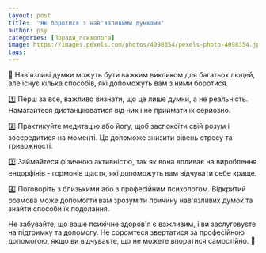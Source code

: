 ```yaml
---
layout: post
title:  "Як боротися з нав'язливими думками"
author: psy
categories: [Поради_психолога]
image: https://images.pexels.com/photos/4098354/pexels-photo-4098354.jpeg?auto=compress&cs=tinysrgb&fit=crop&h=627&w=1200
tags: 
---
```


🧠 Нав'язливі думки можуть бути важким викликом для багатьох людей, але існує кілька способів, які допоможуть вам з ними боротися.

1️⃣ Перш за все, важливо визнати, що це лише думки, а не реальність. Намагайтеся дистанціюватися від них і не приймати їх серйозно.

2️⃣ Практикуйте медитацію або йогу, щоб заспокоїти свій розум і зосередитися на моменті. Це допоможе знизити рівень стресу та тривожності.

3️⃣ Займайтеся фізичною активністю, так як вона впливає на вироблення ендорфінів - гормонів щастя, які допоможуть вам відчувати себе краще.

4️⃣ Поговоріть з близькими або з професійним психологом. Відкритий розмова може допомогти вам зрозуміти причину нав'язливих думок та знайти способи їх подолання.

Не забувайте, що ваше психічне здоров'я є важливим, і ви заслуговуєте на підтримку та допомогу. Не соромтеся звертатися за професійною допомогою, якщо ви відчуваєте, що не можете впоратися самостійно. 🌟


